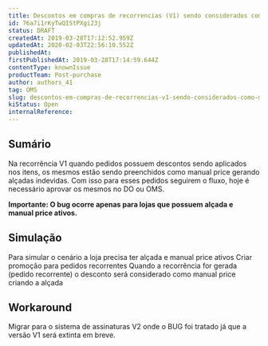 ```yaml
---
title: Descontos em compras de recorrencias (V1) sendo considerados como Manual Price, criando alçadas indevidamente para lojas que possuem alçada e manual price ativos
id: 76a7i1rKyTwQIStPXgi23j
status: DRAFT
createdAt: 2019-03-28T17:12:52.959Z
updatedAt: 2020-02-03T22:56:10.552Z
publishedAt: 
firstPublishedAt: 2019-03-28T17:14:59.644Z
contentType: knownIssue
productTeam: Post-purchase
author: authors_41
tag: OMS
slug: descontos-em-compras-de-recorrencias-v1-sendo-considerados-como-manual
kiStatus: Open
internalReference: 
---
```


## Sumário

Na recorrência V1 quando pedidos possuem descontos sendo aplicados nos itens, os mesmos estão sendo preenchidos como manual price gerando alçadas indevidas. 
Com isso para esses pedidos seguirem o fluxo, hoje é necessário aprovar os mesmos no DO ou OMS.

__Importante: O bug ocorre apenas para lojas que possuem alçada e manual price ativos.__


## Simulação

Para simular o cenário a loja precisa ter alçada e manual price ativos
Criar promoção para pedidos recorrentes
Quando a recorrência for gerada (pedido recorrente) o desconto será considerado como manual price criando a alçada


## Workaround

Migrar para o sistema de assinaturas V2 onde o BUG foi tratado já que a versão V1 será extinta em breve.

